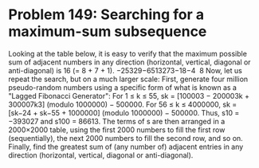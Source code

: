 # Problem 149: Searching for a maximum-sum subsequence
Looking at the table below, it is easy to verify that the maximum
possible sum of adjacent numbers in any direction (horizontal, vertical,
diagonal or anti-diagonal) is 16 (= 8 + 7 + 1). −25329−6513273−18−4  8
Now, let us repeat the search, but on a much larger scale: First,
generate four million pseudo-random numbers using a specific form of
what is known as a "Lagged Fibonacci Generator": For 1 ≤ k ≤ 55, sk =
\[100003 − 200003k + 300007k3\] (modulo 1000000) − 500000. For 56 ≤ k ≤
4000000, sk = \[sk−24 + sk−55 + 1000000\] (modulo 1000000) − 500000.
Thus, s10 = −393027 and s100 = 86613. The terms of s are then arranged
in a 2000×2000 table, using the first 2000 numbers to fill the first row
(sequentially), the next 2000 numbers to fill the second row, and so on.
Finally, find the greatest sum of (any number of) adjacent entries in
any direction (horizontal, vertical, diagonal or anti-diagonal).

